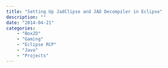 ```yaml
---
title: "Setting Up JadClipse and JAD Decompiler in Eclipse"
description: ""
date: "2014-04-21"
categories:
    - "Box2D"
    - "Gaming"
    - "Eclipse RCP"
    - "Java"
    - "Projects"
---
```

